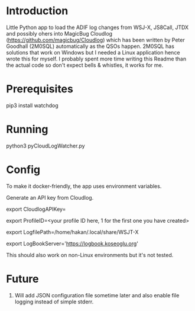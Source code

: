 # Introduction 

Little Python app to load the ADIF log changes from WSJ-X, JS8Call, JTDX and possibly ohers into MagicBug Cloudlog (https://github.com/magicbug/Cloudlog) which has been written by Peter Goodhall (2M0SQL) automatically as the QSOs happen. 2M0SQL has solutions that work on Windows but I needed a Linux application hence wrote this for myself. I probably spent more time writing this Readme than the actual code so don't expect bells & whistles, it works for me.

# Prerequisites

pip3 install watchdog

# Running

python3 pyCloudLogWatcher.py

# Config
To make it docker-friendly, the app uses environment variables. 

Generate an API key from Cloudlog.

export CloudlogAPIKey=<your API key here>

export ProfileID=<your profile ID here, 1 for the first one you have created>

export LogfilePath=/home/hakan/.local/share/WSJT-X

export LogBookServer='https://logbook.koseoglu.org'

This should also work on non-Linux environments but it's not tested.

# Future
1. Will add JSON configuration file sometime later and also enable file logging instead of simple stderr.
